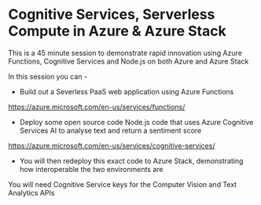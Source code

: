 # Cognitive Services, Serverless Compute in Azure & Azure Stack



This is a 45 minute session to demonstrate rapid innovation using Azure Functions, Cognitive Services and Node.js on both Azure and Azure Stack

In this session you can -

- Build out a Severless PaaS web application using Azure Functions

https://azure.microsoft.com/en-us/services/functions/ 


- Deploy some open source code Node.js code that uses Azure Cognitive Services AI to analyse text and return a sentiment score

https://azure.microsoft.com/en-us/services/cognitive-services/ 

- You will then redeploy this exact code to Azure Stack, demonstrating how interoperable the two environments are

You will need Cognitive Service keys for the Computer Vision and Text Analytics APIs

